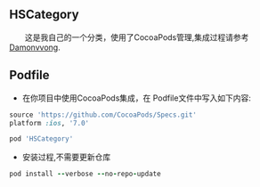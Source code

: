 ## HSCategory
　　这是我自己的一个分类，使用了CocoaPods管理,集成过程请参考[Damonvvong](https://github.com/Damonvvong/DWCategory).

## Podfile

- 在你项目中使用CocoaPods集成，在 Podfile文件中写入如下内容:

```ruby
source 'https://github.com/CocoaPods/Specs.git'
platform :ios, '7.0'

pod 'HSCategory'
```

- 安装过程,不需要更新仓库

```ruby
pod install --verbose --no-repo-update
```